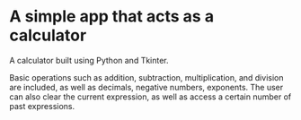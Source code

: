# A simple app that acts as a calculator

A calculator built using Python and Tkinter. 

Basic operations such as addition, subtraction, multiplication, and division are included, as well as decimals, negative numbers, exponents. The user can also clear the current expression, as well as access a certain number of past expressions. 